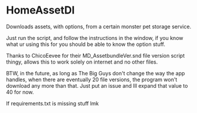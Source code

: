 # HomeAssetDl
Downloads assets, with options, from a certain monster pet storage service.

Just run the script, and follow the instructions in the window, if you know what ur using this for you should be able to know the option stuff.

Thanks to ChicoEevee for their MD_AssetbundleVer.snd file version script thingy, allows this to work solely on internet and no other files.


BTW, in the future, as long as The Big Guys don't change the way the app handles, when there are eventually 20 file versions, the program won't download any more than that. Just put an issue and Ill expand that value to 40 for now.


If requirements.txt is missing stuff lmk
